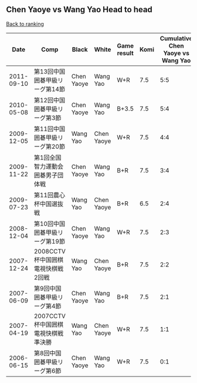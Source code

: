 ## Chen Yaoye vs Wang Yao Head to head

[Back to ranking](../../index.md)




| **Date** | **Comp** | **Black** | **White** | **Game result** | **Komi** | **Cumulative Chen Yaoye vs Wang Yao** | **Chen Yaoye streak** | **Wang Yao streak** | 
| --- | --- | --- | --- | --- | --- | --- | --- | --- |
| 2011-09-10 | 第13回中国囲碁甲級リーグ第14節 | Chen Yaoye | Wang Yao | W+R | 7.5 | 5:5 | 0 | 1 | 
| 2010-05-08 | 第12回中国囲碁甲級リーグ第3節 | Chen Yaoye | Wang Yao | B+3.5 | 7.5 | 5:4 | 3 | 0 | 
| 2009-12-05 | 第11回中国囲碁甲級リーグ第20節 | Wang Yao | Chen Yaoye | W+R | 7.5 | 4:4 | 2 | 0 | 
| 2009-11-22 | 第1回全国智力運動会囲碁男子団体戦 | Chen Yaoye | Wang Yao | B+R | 7.5 | 3:4 | 1 | 0 | 
| 2009-07-23 | 第11回農心杯中国選抜戦 | Wang Yao | Chen Yaoye | B+R | 6.5 | 2:4 | 0 | 3 | 
| 2008-12-04 | 第10回中国囲碁甲級リーグ第19節 | Chen Yaoye | Wang Yao | W+R | 7.5 | 2:3 | 0 | 2 | 
| 2007-12-24 | 2008CCTV杯中国囲棋電視快棋戦2回戦 | Wang Yao | Chen Yaoye | B+R | 7.5 | 2:2 | 0 | 1 | 
| 2007-06-09 | 第9回中国囲碁甲級リーグ第4節 | Chen Yaoye | Wang Yao | B+R | 7.5 | 2:1 | 2 | 0 | 
| 2007-04-19 | 2007CCTV杯中国囲棋電視快棋戦準決勝 | Wang Yao | Chen Yaoye | W+R | 7.5 | 1:1 | 1 | 0 | 
| 2006-06-15 | 第8回中国囲碁甲級リーグ第6節 | Chen Yaoye | Wang Yao | W+R | 7.5 | 0:1 | 0 | 1 |




